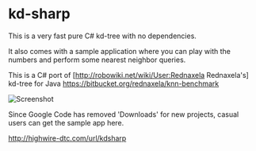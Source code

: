 # kd-sharp
This is a very fast pure C# kd-tree with no dependencies.  

It also comes with a sample application where you can play with the numbers and perform some nearest neighbor queries.

This is a C# port of [http://robowiki.net/wiki/User:Rednaxela Rednaxela's] kd-tree for Java https://bitbucket.org/rednaxela/knn-benchmark  

![Screenshot](http://i.imgur.com/6PKqpmZ.png)

Since Google Code has removed 'Downloads' for new projects, casual users can get the sample app here.  

http://highwire-dtc.com/url/kdsharp
